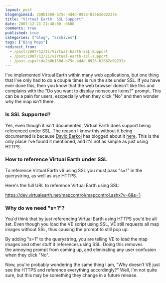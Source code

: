 ```yaml
---
layout: post
blogengineid: 2b0b150d-b75c-4d4d-8926-82662e02237e
title: "Virtual Earth: SSL Support"
date: 2007-12-21 21:48:00 -0600
comments: true
published: true
categories: ["blog", "archives"]
tags: ["Bing Maps"]
redirect_from: 
  - /post/2007/12/21/Virtual-Earth-SSL-Support
  - /post/2007/12/21/virtual-earth-ssl-support
  - /post.aspx?id=2b0b150d-b75c-4d4d-8926-82662e02237e
---
```

<!-- more -->
<p>
I&#39;ve implemented Virtual Earth within many web applications, but one thing that I&#39;ve only had to do a couple times is run the site under SSL. If you have ever done this, then you know that the web browser doesn&#39;t like this and complains with the &quot;Do you want to display nonsecure items?&quot; prompt. This can be a pain for users, escpecially when they click &quot;No&quot; and then wonder why the map isn&#39;t there.
</p>
<h3>Is SSL Supported?</h3>
<p>
Yes, even though it isn&#39;t documented, Virtual Earth does support being referenced under SSL. The reason I know this without it being documented&nbsp;is because <a href="http://weblogs.asp.net/davidbarkol">David Barkol</a> has blogged about it <a href="http://weblogs.asp.net/davidbarkol/archive/2007/11/23/ssl-support-for-virtual-earth-is-here.aspx">here</a>. This is the only place I&#39;ve found it mentioned, and it&#39;s not as simple as just using HTTPS.
</p>
<h3>How to reference Virtual Earth under SSL</h3>
<p>
To reference Virtual Earth v6 using SSL you must pass&nbsp;&quot;s=1&quot; in the querystring, as well as use HTTPS.
</p>
<p>
Here&#39;s the full URL to reference Virtual Earth using SSL:
</p>
<p>
<a href="https://dev.virtualearth.net/mapcontrol/mapcontrol.ashx?v=6&amp;s=1">https://dev.virtualearth.net/mapcontrol/mapcontrol.ashx?v=6&amp;s=1</a>
</p>
<h3>Why do we need &quot;s=1&quot;?</h3>
<p>
You&#39;d think that by just referencing Virtual Earth using HTTPS you&#39;d be all set. Even though you load the VE script using SSL, VE still requests all map images without SSL, thus&nbsp;causing the prompt to still pop up.
</p>
<p>
By adding &quot;s=1&quot; to the querystring, you are telling VE to load the map images and other stuff it references using SSL.&nbsp;Doing this removes the&nbsp;annoying prompt from coming up, and eliminating any user confusion when they click &quot;No&quot;.
</p>
<p>
Now, you&#39;re probably wondering the same thing I am, &quot;Why doesn&#39;t VE just see the HTTPS and reference everything accordingly?&quot; Well, I&#39;m not quite sure, but this may be something they change in a future release.
</p>
